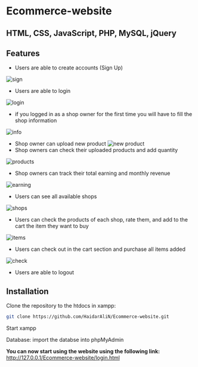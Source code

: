 # Ecommerce-website
## HTML, CSS, JavaScript, PHP, MySQL, jQuery

## Features

- Users are able to create accounts (Sign Up)

![sign](https://user-images.githubusercontent.com/89384538/140389871-4f05fb48-89a1-4855-a587-3e3782512cbf.png)
- Users are able to login

![login](https://user-images.githubusercontent.com/89384538/140389995-bebaad59-aedb-426f-bd4d-09108a4e1da2.png)
- if you logged in as a shop owner for the first time you will have to fill the shop information

![info](https://user-images.githubusercontent.com/89384538/140396747-76ea0f68-7f8a-4c9d-8c82-2fa4b9f2f8f6.png)
- Shop owner can upload new product
![new product](https://user-images.githubusercontent.com/89384538/140396941-cc5d6489-70f5-4a25-9075-aa466344dbdc.png)
- Shop owners can check their uploaded products and add quantity

![products](https://user-images.githubusercontent.com/89384538/140397242-900351a6-f3ec-4bff-80dc-4769d808f742.png)
- Shop owners can track their total earning and monthly revenue

![earning](https://user-images.githubusercontent.com/89384538/140397520-da3accad-5606-4cdb-bafa-3fdc9003cc89.png)
- Users can see all available shops

![shops](https://user-images.githubusercontent.com/89384538/140397788-066a861b-660c-459b-9492-43f026c7742a.png)
- Users can check the products of each shop, rate them, and add to the cart the item they want to buy

![items](https://user-images.githubusercontent.com/89384538/140398265-e67d4eba-6670-4187-87b4-568e49700a1c.png)
- Users can check out in the cart section and purchase all items added

![check](https://user-images.githubusercontent.com/89384538/140398640-4e4b0298-96a8-4dc6-bf56-ea39fe31dad3.png)
- Users are able to logout

## Installation

Clone the repository to the htdocs in xampp:

```sh
git clone https://github.com/HaidarAliN/Ecommerce-website.git
```
Start xampp

Database:
import the databse into phpMyAdmin

**You can now start using the website using the following link:**
http://127.0.0.1/Ecommerce-website/login.html
